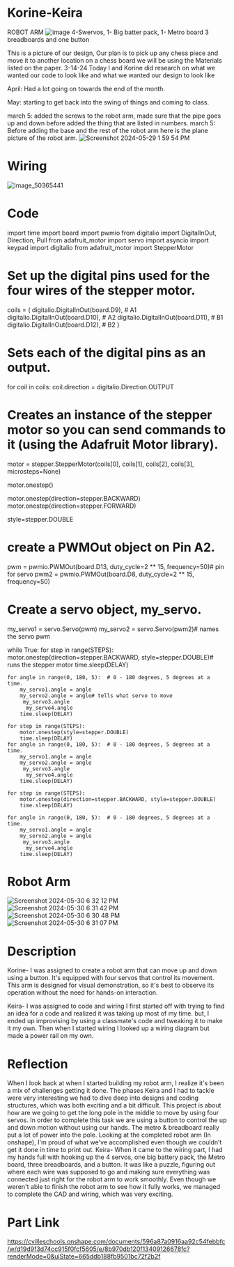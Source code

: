 # Korine-Keira
 ROBOT ARM
![image](https://github.com/nwashin59/Korine-Keira/assets/75768362/6c7190f2-5bed-4516-b100-ed7512baf955)
4-Swervos, 1- Big batter pack, 1- Metro board  3 breadboards and one button 

This is a picture of our design, Our plan is to  pick up any chess piece and move it to another location on a chess board we will be using the Materials listed on the paper. 
3-14-24 Today I and Korine did research on what we wanted our code to look like and what we wanted our design to look like 


April: Had a lot going on towards the end of the month.


May: starting to get back into the swing of things and coming to class.

march 5: added the screws to the robot arm, made sure that the pipe goes up and down before added the thing that are listed in numbers. 
march 5: Before adding the base and the rest of the robot arm here is the plane picture of the robot arm. 
![Screenshot 2024-05-29 1 59 54 PM](https://github.com/nwashin59/Korine-Keira/assets/75768362/080a58ac-6f16-4f86-a2e3-bb5d045e886c) 
# Wiring
![image_50365441](https://github.com/nwashin59/Korine-Keira/assets/75768362/424694c5-93c0-47e2-b634-a23f8fd2a4cc)

# Code 
import time
import board
import pwmio
from digitalio import DigitalInOut, Direction, Pull
from adafruit_motor import servo
import asyncio
import keypad
import digitalio
from adafruit_motor import StepperMotor 

# Set up the digital pins used for the four wires of the stepper motor. 
coils = (
    digitalio.DigitalInOut(board.D9),   # A1
    digitalio.DigitalInOut(board.D10),  # A2
    digitalio.DigitalInOut(board.D11),  # B1
    digitalio.DigitalInOut(board.D12),  # B2
)

# Sets each of the digital pins as an output.
for coil in coils:
    coil.direction = digitalio.Direction.OUTPUT

# Creates an instance of the stepper motor so you can send commands to it (using the Adafruit Motor library). 
motor = stepper.StepperMotor(coils[0], coils[1], coils[2], coils[3], microsteps=None)

motor.onestep()

motor.onestep(direction=stepper.BACKWARD)
motor.onestep(direction=stepper.FORWARD)

style=stepper.DOUBLE
       


# create a PWMOut object on Pin A2.
pwm = pwmio.PWMOut(board.D13, duty_cycle=2 ** 15, frequency=50)# pin for servo 
pwm2 = pwmio.PWMOut(board.D8, duty_cycle=2 ** 15, frequency=50)

# Create a servo object, my_servo.
my_servo1 = servo.Servo(pwm)
my_servo2 = servo.Servo(pwm2)# names the servo pwm 


while True:
    for step in range(STEPS):
        motor.onestep(direction=stepper.BACKWARD, style=stepper.DOUBLE)# runs the stepper motor
        time.sleep(DELAY)
    
    for angle in range(0, 180, 5):  # 0 - 180 degrees, 5 degrees at a time.
        my_servo1.angle = angle
        my_servo2.angle = angle# tells what servo to move 
         my_servo3.angle
          my_servo4.angle
        time.sleep(DELAY)
   
    for step in range(STEPS):
        motor.onestep(style=stepper.DOUBLE)
        time.sleep(DELAY)
    for angle in range(0, 180, 5):  # 0 - 180 degrees, 5 degrees at a time.
        my_servo1.angle = angle
        my_servo2.angle = angle
         my_servo3.angle
          my_servo4.angle
        time.sleep(DELAY)

    for step in range(STEPS):
        motor.onestep(direction=stepper.BACKWARD, style=stepper.DOUBLE)
        time.sleep(DELAY)
            
    for angle in range(0, 180, 5):  # 0 - 180 degrees, 5 degrees at a time.
        my_servo1.angle = angle
        my_servo2.angle = angle
         my_servo3.angle
          my_servo4.angle
        time.sleep(DELAY)
 
# Robot Arm
![Screenshot 2024-05-30 6 32 12 PM](https://github.com/nwashin59/Korine-Keira/assets/75768362/4bed280c-f6f5-414f-9681-f6c2f6b8fd46)
![Screenshot 2024-05-30 6 31 42 PM](https://github.com/nwashin59/Korine-Keira/assets/75768362/25a7bb68-5dd1-4531-ac45-a432627bbca8)
![Screenshot 2024-05-30 6 30 48 PM](https://github.com/nwashin59/Korine-Keira/assets/75768362/1be0bccf-7d2e-4757-87cc-870356ed5d9a)
![Screenshot 2024-05-30 6 31 07 PM](https://github.com/nwashin59/Korine-Keira/assets/75768362/ae7e4707-e2ef-41fa-91f8-cf8b0744195f)
# Description

Korine- I was assigned to create a robot arm that can move up and down using a button. It's equipped with four servos that control its movement. This arm is designed for visual demonstration, so it's best to observe its operation without the need for 
hands-on interaction.

Keira- I was assigned to code and wiring I first started off with trying to find an idea for a code and realized it was taking up most of my time. but, I ended up improvising by using a classmate's code and tweaking it to make it my own. Then when I started wiring I looked up a wiring diagram but made a power rail on my own.


# Reflection 

When I look back at when I started building my robot arm, I realize it's been a mix of challenges getting it done. The phases Keira and I had to tackle were very interesting we had to dive deep into designs and coding structures, which was both exciting and a bit difficult. This project is about how are we going to get the long pole in the middle to move by using four servos. In order to complete this task we are using a button to control the up and down motion without using our hands. The metro & breadboard really put a lot of power into the pole.  Looking at the completed robot arm (In onshape), I'm proud of what we've accomplished even though we couldn’t get it done in time to print out. 
Keira- When it came to the wiring part, I had my hands full with hooking up the 4 servos, one big battery pack, the Metro board, three breadboards, and a button. It was like a puzzle, figuring out where each wire was supposed to go and making sure everything was connected just right for the robot arm to work smoothly. Even though we weren't able to finish the robot arm to see how it fully works, we managed to complete the CAD and wiring, which was very exciting.



# Part Link 
https://cvilleschools.onshape.com/documents/596a87a0916aa92c54febbfc/w/d19d9f3d74cc915f0fcf5605/e/8b970db120f13409126678fc?renderMode=0&uiState=665ddb188fb9501bc72f2b2f



